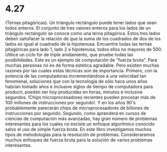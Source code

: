 # 4.27

(Ternas pitagóricas). Un triángulo rectángulo puede tener lados que sean todos enteros. El conjunto de tres valores enteros para los lados de un triángulo rectángulo se conoce como una terna pitagórica. Estos tres lados deben satisfacer la relación de que la suma de los cuadrados de dos de los lados es igual al cuadrado de la hipotenusa. Encuentre todas las ternas pitagóricas para lado 1, lado 2 e hipotenusa, todos ellos no mayores de 500. Utilice un ciclo for de triple anidamiento, que pruebe todas las posibilidades. Este es un ejemplo de computación de "fuerza bruta". Para muchas personas no es de forma estética agradable. Pero existen muchas razones por las cuales estas técnicas son de importancia. Primero, con la potencia de las computadoras incrementándose a una velocidad tan fenomenal, soluciones que con la tecnología de sólo hace unos años habrían tomado años e inclusive siglos de tiempo de computadora para producir, pueden ser hoy producidas en horas, minutos e inclusive segundos. !Chips microprocesadores recientes pueden procesar más de 100 millones de instrucciones por segundo!. Y en los años 90's probablemente parecerán chips de microprocesadores de billones de instrucciones por segundo. Segundo, como aprenderá en cursos de ciencias de computación más avanzadas, hay gran número de problemas interesantes para los cuales no exciste un enfoque algorítmico conocido salvo el uso de simple fuerza bruta. En este libro investigamos muchos tipos de metodologías para la resolución de problemas. Consideraremos muchos enfoques de fuerza bruta para la solución de varios problemas interesantes.
